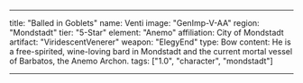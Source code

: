 ---

title: "Balled in Goblets"
name: Venti
image: "GenImp-V-AA"
region: "Mondstadt"
tier: "5-Star"
element: "Anemo"
affiliation: City of Mondstadt
artifact: "ViridescentVenerer"
weapon: "ElegyEnd"
type: Bow
content: He is a free-spirited, wine-loving bard in Mondstadt and the current mortal vessel of Barbatos, the Anemo Archon.
tags: ["1.0", "character", "mondstadt"]

---